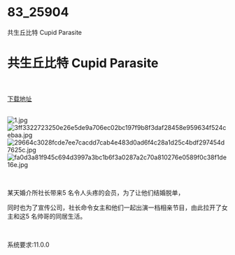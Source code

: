 # 83_25904
共生丘比特 Cupid Parasite
# 共生丘比特 Cupid Parasite
 <br/></br>
[下载地址](https://www.switch520.cc/article/25904 "下载地址")
<br/></br>

<p><img title="1.jpg" src="https://www.switch520.cc/muke_img/2021_12_26_2754c986de551.jpg" alt="1.jpg"><br>
<img title="3ff3322723250e26e5de9a706ec02bc197f9b8f3daf28458e959634f524cebaa.jpg" src="https://www.switch520.cc/muke_img/2021_12_26_4d7d67120b5d6.jpg" alt="3ff3322723250e26e5de9a706ec02bc197f9b8f3daf28458e959634f524cebaa.jpg"><br>
<img title="29664c3028fcde7ee7cacdd7cab4e483d0ad6f4c28a1d25c4bdf297454d7625c.jpg" src="https://www.switch520.cc/muke_img/2021_12_26_12a4e7bacb679.jpg" alt="29664c3028fcde7ee7cacdd7cab4e483d0ad6f4c28a1d25c4bdf297454d7625c.jpg"><br>
<img title="fa0d3a81f945c694d3997a3bc1b6f3a0287a2c70a810276e0589f0c38f1de16e.jpg" src="https://www.switch520.cc/muke_img/2021_12_26_95c3d718afa0a.jpg" alt="fa0d3a81f945c694d3997a3bc1b6f3a0287a2c70a810276e0589f0c38f1de16e.jpg"></p>
<p>&nbsp;</p>
<p>某天婚介所社长带来5 名令人头疼的会员，为了让他们结婚脱单，</p>
<p>同时也为了宣传公司，社长命令女主和他们一起出演一档相亲节目，由此拉开了女主和这5 名帅哥的同居生活。</p>
<p>&nbsp;</p>
<p>系统要求:11.0.0</p>



